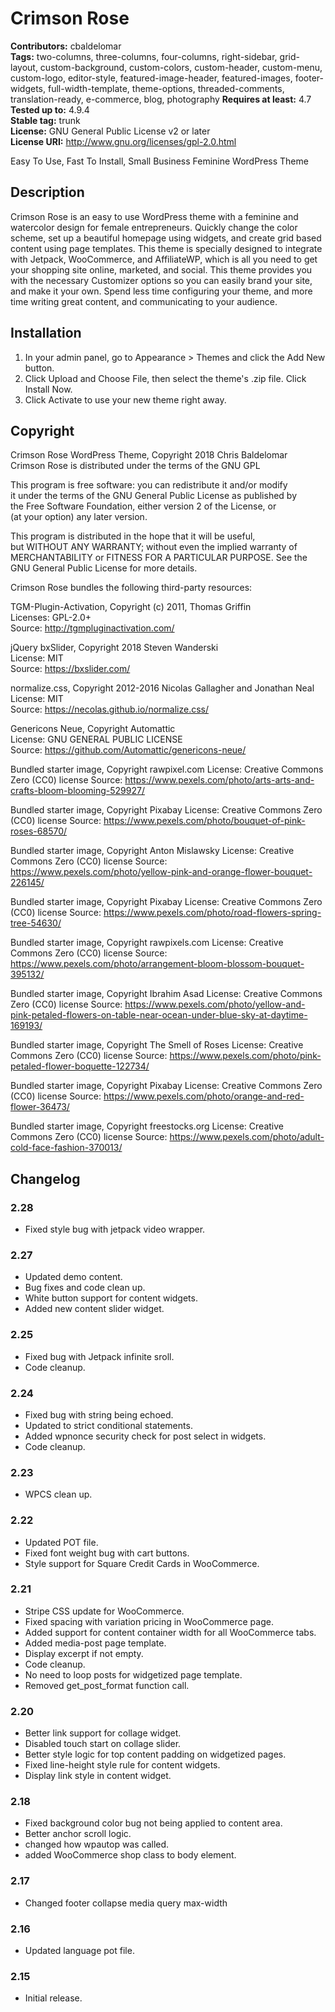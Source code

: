 # Crimson Rose #

**Contributors:** cbaldelomar  
**Tags:** two-columns, three-columns, four-columns, right-sidebar, grid-layout, custom-background, custom-colors, custom-header, custom-menu, custom-logo, editor-style, featured-image-header, featured-images, footer-widgets, full-width-template, theme-options, threaded-comments, translation-ready, e-commerce, blog, photography
**Requires at least:** 4.7  
**Tested up to:** 4.9.4  
**Stable tag:** trunk  
**License:** GNU General Public License v2 or later  
**License URI:** http://www.gnu.org/licenses/gpl-2.0.html  

Easy To Use, Fast To Install, Small Business Feminine WordPress Theme  

## Description ##

Crimson Rose is an easy to use WordPress theme with a feminine and watercolor design for female entrepreneurs. Quickly change the color scheme, set up a beautiful homepage using widgets, and create grid based content using page templates. This theme is specially designed to integrate with Jetpack, WooCommerce, and AffiliateWP, which is all you need to get your shopping site online, marketed, and social. This theme provides you with the necessary Customizer options so you can easily brand your site, and make it your own. Spend less time configuring your theme, and more time writing great content, and communicating to your audience.  

## Installation ##

1. In your admin panel, go to Appearance > Themes and click the Add New button.  
2. Click Upload and Choose File, then select the theme's .zip file. Click Install Now.  
3. Click Activate to use your new theme right away.  

## Copyright ##

Crimson Rose WordPress Theme, Copyright 2018 Chris Baldelomar  
Crimson Rose is distributed under the terms of the GNU GPL  

This program is free software: you can redistribute it and/or modify  
it under the terms of the GNU General Public License as published by  
the Free Software Foundation, either version 2 of the License, or  
(at your option) any later version.  

This program is distributed in the hope that it will be useful,  
but WITHOUT ANY WARRANTY; without even the implied warranty of  
MERCHANTABILITY or FITNESS FOR A PARTICULAR PURPOSE. See the  
GNU General Public License for more details.  

Crimson Rose bundles the following third-party resources:  

TGM-Plugin-Activation, Copyright (c) 2011, Thomas Griffin  
Licenses: GPL-2.0+  
Source: http://tgmpluginactivation.com/  

jQuery bxSlider, Copyright 2018 Steven Wanderski  
License: MIT  
Source: https://bxslider.com/  

normalize.css, Copyright 2012-2016 Nicolas Gallagher and Jonathan Neal  
License: MIT  
Source: https://necolas.github.io/normalize.css/  

Genericons Neue, Copyright Automattic  
License: GNU GENERAL PUBLIC LICENSE  
Source: https://github.com/Automattic/genericons-neue/  

Bundled starter image, Copyright rawpixel.com
License: Creative Commons Zero (CC0) license
Source: https://www.pexels.com/photo/arts-arts-and-crafts-bloom-blooming-529927/

Bundled starter image, Copyright Pixabay
License: Creative Commons Zero (CC0) license
Source: https://www.pexels.com/photo/bouquet-of-pink-roses-68570/

Bundled starter image, Copyright Anton Mislawsky
License: Creative Commons Zero (CC0) license
Source: https://www.pexels.com/photo/yellow-pink-and-orange-flower-bouquet-226145/

Bundled starter image, Copyright Pixabay
License: Creative Commons Zero (CC0) license
Source: https://www.pexels.com/photo/road-flowers-spring-tree-54630/

Bundled starter image, Copyright rawpixels.com
License: Creative Commons Zero (CC0) license
Source: https://www.pexels.com/photo/arrangement-bloom-blossom-bouquet-395132/

Bundled starter image, Copyright Ibrahim Asad
License: Creative Commons Zero (CC0) license
Source: https://www.pexels.com/photo/yellow-and-pink-petaled-flowers-on-table-near-ocean-under-blue-sky-at-daytime-169193/

Bundled starter image, Copyright The Smell of Roses
License: Creative Commons Zero (CC0) license
Source: https://www.pexels.com/photo/pink-petaled-flower-boquette-122734/

Bundled starter image, Copyright Pixabay
License: Creative Commons Zero (CC0) license
Source: https://www.pexels.com/photo/orange-and-red-flower-36473/

Bundled starter image, Copyright freestocks.org
License: Creative Commons Zero (CC0) license
Source: https://www.pexels.com/photo/adult-cold-face-fashion-370013/

## Changelog ##

### 2.28 ###

* Fixed style bug with jetpack video wrapper.

### 2.27 ###

* Updated demo content.
* Bug fixes and code clean up.
* White button support for content widgets.
* Added new content slider widget.

### 2.25 ###

* Fixed bug with Jetpack infinite sroll.
* Code cleanup.

### 2.24 ###

* Fixed bug with string being echoed.
* Updated to strict conditional statements.
* Added wpnonce security check for post select in widgets.
* Code cleanup.

### 2.23 ###

* WPCS clean up.

### 2.22 ###

* Updated POT file.
* Fixed font weight bug with cart buttons.
* Style support for Square Credit Cards in WooCommerce.

### 2.21 ###

* Stripe CSS update for WooCommerce.
* Fixed spacing with variation pricing in WooCommerce page.
* Added support for content container width for all WooCommerce tabs.
* Added media-post page template.
* Display excerpt if not empty.
* Code cleanup.
* No need to loop posts for widgetized page template.
* Removed get_post_format function call.

### 2.20 ###

* Better link support for collage widget.
* Disabled touch start on collage slider.
* Better style logic for top content padding on widgetized pages.
* Fixed line-height style rule for content widgets.
* Display link style in content widget.

### 2.18 ###

* Fixed background color bug not being applied to content area.
* Better anchor scroll logic.
* changed how wpautop was called.
* added WooCommerce shop class to body element.

### 2.17 ###

* Changed footer collapse media query max-width

### 2.16 ###

* Updated language pot file.

### 2.15 ###

* Initial release.
